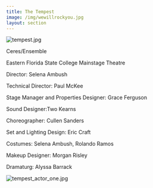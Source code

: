 ```yaml
---
title: The Tempest
image: /img/wewillrockyou.jpg
layout: section
---
```

![tempest.jpg](/tempest_actor_one.jpg)

Ceres/Ensemble 

Eastern Florida State College Mainstage Theatre
    
Director: Selena Ambush 
    
Technical Director: Paul McKee
    
Stage Manager and Properties Designer: Grace Ferguson
    
Sound Designer:Two Kearns
    
Choreographer: Cullen Sanders
    
Set and Lighting Design: Eric Craft
    
Costumes: Selena Ambush, Rolando Ramos
    
Makeup Designer: Morgan Risley
    
Dramaturg: Alyssa Barrack

![tempest_actor_one.jpg](/tempest_actor_one.jpg)
